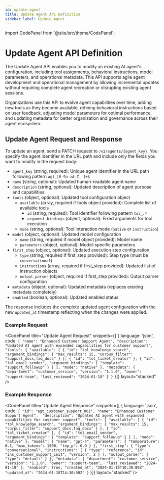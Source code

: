 ```yaml
---
id: update-agent
title: Update Agent API Definition
sidebar_label: Update Agent
---
```


import CodePanel from '@site/src/theme/CodePanel';

# Update Agent API Definition

The Update Agent API enables you to modify an existing AI agent's configuration, including tool assignments, behavioral instructions, model parameters, and operational metadata. This API supports agile agent development and operational management by allowing incremental updates without requiring complete agent recreation or disrupting existing agent sessions.

Organizations use this API to evolve agent capabilities over time, adding new tools as they become available, refining behavioral instructions based on user feedback, adjusting model parameters for optimal performance, and updating metadata for better organization and governance across their agent ecosystem.

## Update Agent Request and Response

To update an agent, send a PATCH request to `/v2/agents/{agent_key}`. You specify the agent identifier in the URL path and include only the fields you want to modify in the request body:

- `agent_key` (string, required): Unique agent identifier in the URL path following pattern `agt_[0-9a-zA-Z_-]+$`
- `name` (string, optional): Updated human-readable agent name
- `description` (string, optional): Updated description of agent purpose and capabilities
- `tools` (object, optional): Updated tool configuration object
  - `available` (array, required if tools object provided): Complete list of available tools
    - `id` (string, required): Tool identifier following pattern `tol_.*`
    - `argument_bindings` (object, optional): Fixed arguments for tool execution
  - `mode` (string, optional): Tool interaction mode (`native` or `instruction`)
- `model` (object, optional): Updated model configuration
  - `name` (string, required if model object provided): Model name
  - `parameters` (object, optional): Model-specific parameters
- `first_step` (object, optional): Updated execution step configuration
  - `type` (string, required if first_step provided): Step type (must be `conversational`)
  - `instructions` (array, required if first_step provided): Updated list of instruction objects
  - `output_parser` (object, required if first_step provided): Output parser configuration
- `metadata` (object, optional): Updated metadata (replaces existing metadata completely)
- `enabled` (boolean, optional): Updated enabled status

The response includes the complete updated agent configuration with the new `updated_at` timestamp reflecting when the changes were applied.

### Example Request

<CodePanel
  title="Update Agent Request"
  snippets={[
    {
      language: 'json',
      code: `{
  "name": "Enhanced Customer Support Agent",
  "description": "Updated AI agent with expanded capabilities for customer support",
  "tools": {
    "available": [
      {
        "id": "tol_knowledge_search",
        "argument_bindings": {
          "max_results": 15,
          "corpus_filter": "support_docs,faq_docs"
        }
      },
      {
        "id": "tol_ticket_creator"
      },
      {
        "id": "tol_email_sender",
        "argument_bindings": {
          "template": "support_followup"
        }
      }
    ],
    "mode": "native"
  },
  "metadata": {
    "department": "customer_service",
    "version": "1.1.0",
    "owner": "support-team",
    "last_reviewed": "2024-01-18"
  }
}`
    }]}
  layout="stacked"
/>

### Example Response

<CodePanel
  title="Update Agent Response"
  snippets={[
    {
      language: 'json',
      code: `{
  "id": "agt_customer_support_001",
  "name": "Enhanced Customer Support Agent", 
  "description": "Updated AI agent with expanded capabilities for customer support",
  "tools": {
    "available": [
      {
        "id": "tol_knowledge_search",
        "argument_bindings": {
          "max_results": 15,
          "corpus_filter": "support_docs,faq_docs"
        }
      },
      {
        "id": "tol_ticket_creator"
      },
      {
        "id": "tol_email_sender",
        "argument_bindings": {
          "template": "support_followup"
        }
      }
    ],
    "mode": "native"
  },
  "model": {
    "name": "gpt-4",
    "parameters": {
      "temperature": 0.1,
      "max_tokens": 1500,
      "top_p": 0.9
    }
  },
  "first_step": {
    "type": "conversational",
    "instructions": [
      {
        "type": "reference",
        "id": "ins_customer_support_init",
        "version": 2
      }
    ],
    "output_parser": {
      "type": "default"
    }
  },
  "metadata": {
    "department": "customer_service",
    "version": "1.1.0",
    "owner": "support-team", 
    "last_reviewed": "2024-01-18"
  },
  "enabled": true,
  "created_at": "2024-01-15T10:30:00Z",
  "updated_at": "2024-01-18T14:30:00Z"
}`
    }]}
  layout="stacked"
/>